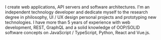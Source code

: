 I create web applications, API servers and software architectures. I'm an independent technology developer and dedicate myself to the research degree in philosophy, UI / UX design personal projects and prototyping new technologies. I have more than 5 years of experience with web development, REST, GraphQL and a solid knowledge of OOP/SOLID software concepts on JavaScript / TypeScript, Python, React and Vue.js.

<!--
**frndvrgs/frndvrgs** is a ✨ _special_ ✨ repository because its `README.md` (this file) appears on your GitHub profile.

Here are some ideas to get you started:

- 🔭 I’m currently working on ...
- 🌱 I’m currently learning ...
- 👯 I’m looking to collaborate on ...
- 🤔 I’m looking for help with ...
- 💬 Ask me about ...
- 📫 How to reach me: ...
- 😄 Pronouns: ...
- ⚡ Fun fact: ...
-->
